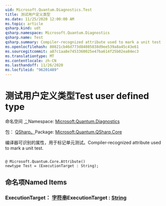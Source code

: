 ```yaml
---
uid: Microsoft.Quantum.Diagnostics.Test
title: 测试用户定义类型
ms.date: 11/25/2020 12:00:00 AM
ms.topic: article
qsharp.kind: udt
qsharp.namespace: Microsoft.Quantum.Diagnostics
qsharp.name: Test
qsharp.summary: Compiler-recognized attribute used to mark a unit test.
ms.openlocfilehash: 80821cb46d773d84085838d9ee539a8a45c43e61
ms.sourcegitcommit: a87c1aa8e7453360025e47ba614f25b02ea84ec3
ms.translationtype: MT
ms.contentlocale: zh-CN
ms.lasthandoff: 11/26/2020
ms.locfileid: "96201489"
---
```

# <a name="test-user-defined-type"></a><span data-ttu-id="e2e13-102">测试用户定义类型</span><span class="sxs-lookup"><span data-stu-id="e2e13-102">Test user defined type</span></span>

<span data-ttu-id="e2e13-103">命名空间 [：](xref:Microsoft.Quantum.Diagnostics)</span><span class="sxs-lookup"><span data-stu-id="e2e13-103">Namespace: [Microsoft.Quantum.Diagnostics](xref:Microsoft.Quantum.Diagnostics)</span></span>

<span data-ttu-id="e2e13-104">包： [QSharp。](https://nuget.org/packages/Microsoft.Quantum.QSharp.Core)</span><span class="sxs-lookup"><span data-stu-id="e2e13-104">Package: [Microsoft.Quantum.QSharp.Core](https://nuget.org/packages/Microsoft.Quantum.QSharp.Core)</span></span>


<span data-ttu-id="e2e13-105">编译器可识别的属性，用于标记单元测试。</span><span class="sxs-lookup"><span data-stu-id="e2e13-105">Compiler-recognized attribute used to mark a unit test.</span></span>

```qsharp

@ Microsoft.Quantum.Core.Attribute()
newtype Test = (ExecutionTarget : String);
```



## <a name="named-items"></a><span data-ttu-id="e2e13-106">命名项</span><span class="sxs-lookup"><span data-stu-id="e2e13-106">Named Items</span></span>

### <a name="executiontarget--string"></a><span data-ttu-id="e2e13-107">ExecutionTarget： [字符串](xref:microsoft.quantum.lang-ref.string)</span><span class="sxs-lookup"><span data-stu-id="e2e13-107">ExecutionTarget : [String](xref:microsoft.quantum.lang-ref.string)</span></span>

